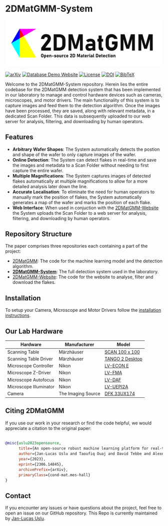 # 2DMatGMM-System

![2DMatGMM_Logo](etc/logo.png)

[![arXiv](https://img.shields.io/badge/arXiv-2306.14845-b31b1b.svg)](https://arxiv.org/abs/2306.14845) [![Database Demo Website](https://img.shields.io/badge/Website-Demo-blue)](https://flakedemo.uslu.tech) [![License](https://img.shields.io/badge/License-MIT-green.svg)](LICENSE) [![DOI](https://zenodo.org/badge/DOI/10.5281/zenodo.3900486.svg)](https://doi.org/10.5281/zenodo.8042835) [![BibTeX](https://img.shields.io/badge/BibTeX-gray)](#Citing2DMatGMM)

Welcome to the 2DMatGMM-System repository. Herein lies the entire codebase for the 2DMatGMM detection system that has been implemented in our laboratory to manage and control hardware devices such as cameras, microscopes, and motor drivers. The main functionality of this system is to capture images and feed them to the detection algorithm. Once the images have been processed, they are saved, along with relevant metadata, in a dedicated Scan Folder. This data is subsequently uploaded to our web server for analysis, filtering, and downloading by human operators.

## Features

- **Arbitrary Wafer Shapes**: The System automatically detects the postion and shape of the wafer to only capture images of the wafer.
- **Online Detection**: The System can detect flakes in real-time and save the images and metadata to a Scan Folder without needing to first capture the entire wafer.
- **Multiple Magnifications**: The System captures images of detected flakes automatically at multiple magnifications to allow for a more detailed analysis later down the line.
- **Accurate Localisation**: To eliminate the need for human operators to manually mark the position of flakes, the System automatically generates a map of the wafer and marks the position of each flake.
- **Web Interface**: When used in conjuction with the [2DMatGMM-Website](https://github.com/Jaluus/2DMatGMM-Website) the System uploads the Scan Folder to a web server for analysis, filtering, and downloading by human operators.

## Repository Structure

The paper comprises three repositories each containing a part of the project:

- [2DMatGMM](https://github.com/Jaluus/2DMatGMM): The code for the machine learning model and the detection algorithm.
- [**2DMatGMM-System**](https://github.com/Jaluus/2DMatGMM-System): The full detection system used in the laboratory.
- [2DMatGMM-Website](https://github.com/Jaluus/2DMatGMM-Website): The code for the website to analyse, filter and download the flakes.

## Installation

To setup your Camera, Microscope and Motor Drivers follow the [installation instructions](INSTALL.md).

## Our Lab Hardware

| Hardware               | Manufacturer       | Model                                                                                                                                                                  |
| ---------------------- | ------------------ | ---------------------------------------------------------------------------------------------------------------------------------------------------------------------- |
| Scanning Table         | Märzhäuser         | [SCAN 100 x 100](https://www.marzhauser.com/en/pim/produktdetail-popup.html?view=details&pimid=a348&no_cache=1&m=null&p=null)                                          |
| Scanning Table Driver  | Märzhäuser         | [TANGO 2 Desktop](https://www.marzhauser.com/en/pim/produktdetail-popup.html?view=details&pimid=a182&no_cache=1&m=null&p=null)                                         |
| Microscope Controller  | Nikon              | [LV-ECON E](http://www.mvi-inc.com/wp-content/uploads/LV-ECON-E-Controller-Instruction-Manual-M374E2_3.pdf)                                                            |
| Microscope Z-Driver    | Nikon              | [LV-FMA](https://industry.nikon.com/en-gb/products/industrial-microscopy/industrial-microscopes/microscope-components/focusing-modules-base-arm-motorised-controller/) |
| Microscope Autofocus   | Nikon              | [LV-DAF](http://www.mvi-inc.com/wp-content/uploads/LV-DAF.pdf)                                                                                                         |
| Microscope Illuminator | Nikon              | [LV-UEPI2A](https://industry.nikon.com/en-us/products/industrial-microscopy/industrial-microscopes/microscope-components/compound-microscope-modular-components/)      |
| Camera                 | The Imaging Source | [DFK 33UX174](https://www.theimagingsource.com/de-de/product/industrial/33u/dfk33ux174/)                                                                               |

## <a name="Citing2DMatGMM"></a>Citing 2DMatGMM

If you use our work in your research or find the code helpful, we would appreciate a citation to the original paper:

```bibtex

@misc{uslu2023opensource,
      title={An open-source robust machine learning platform for real-time detection and classification of 2D material flakes},
      author={Jan-Lucas Uslu and Taoufiq Ouaj and David Tebbe and Alexey Nekrasov and Jo Henri Bertram and Marc Schütte and Kenji Watanabe and Takashi Taniguchi and Bernd Beschoten and Lutz Waldecker and Christoph Stampfer},
      year={2023},
      eprint={2306.14845},
      archivePrefix={arXiv},
      primaryClass={cond-mat.mes-hall}
}

```

## Contact

If you encounter any issues or have questions about the project, feel free to open an issue on our GitHub repository.
This Repo is currently maintained by [Jan-Lucas Uslu](mailto:jan-lucas.uslu@rwth-aachen.de).
